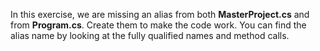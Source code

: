 In this exercise, we are missing an alias from both **MasterProject.cs** and from **Program.cs**. Create them to make the code work. You can find the alias name by looking at the fully qualified names and method calls.
